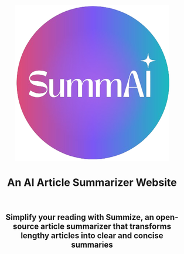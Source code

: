 <div align="center">
  <br />
      <img src="https://github.com/Alejandro-Candela/ai_summarizer/blob/main/src/assets/logo.png" alt="summAI banner">
  <br />

  <h1 align="center">An AI Article Summarizer Website</h1>
   <br />
     <h2 align="center">Simplify your reading with Summize, an open-source article summarizer that transforms lengthy articles into clear and concise summaries</h2>

</div>
